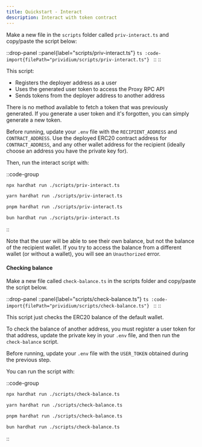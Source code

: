 ```yaml
---
title: Quickstart - Interact
description: Interact with token contract
---
```


Make a new file in the `scripts` folder called `priv-interact.ts`
and copy/paste the script below:

::drop-panel
  ::panel{label="scripts/priv-interact.ts"}
    ```ts
    :code-import{filePath="prividium/scripts/priv-interact.ts"}
    ```
  ::
::

This script:

- Registers the deployer address as a user
- Uses the generated user token to access the Proxy RPC API
- Sends tokens from the deployer address to another address

There is no method available to fetch a token that was previously generated.
If you generate a user token and it's forgotten,
you can simply generate a new token.

Before running, update your `.env` file with the `RECIPIENT_ADDRESS` and `CONTRACT_ADDRESS`.
Use the deployed ERC20 contract address for `CONTRACT_ADDRESS`,
and any other wallet address for the recipient (ideally choose an address you have the private key for).

Then, run the interact script with:

::code-group

```bash [npm]
npx hardhat run ./scripts/priv-interact.ts
```

```bash [yarn]
yarn hardhat run ./scripts/priv-interact.ts
```

```bash [pnpm]
pnpm hardhat run ./scripts/priv-interact.ts
```

```bash [bun]
bun hardhat run ./scripts/priv-interact.ts
```

::

Note that the user will be able to see their own balance, but not the balance of the recipient wallet.
If you try to access the balance from a different wallet (or without a wallet), you will see an `Unauthorized` error.

#### Checking balance

Make a new file called `check-balance.ts` in the scripts folder
and copy/paste the script below.

::drop-panel
  ::panel{label="scripts/check-balance.ts"}
    ```ts
    :code-import{filePath="prividium/scripts/check-balance.ts"}
    ```
  ::
::

This script just checks the ERC20 balance of the default wallet.

To check the balance of another address,
you must register a user token for that address,
update the private key in your `.env` file,
and then run the `check-balance` script.

Before running, update your `.env` file with the `USER_TOKEN`
obtained during the previous step.

You can run the script with:

::code-group

```bash [npm]
npx hardhat run ./scripts/check-balance.ts
```

```bash [yarn]
yarn hardhat run ./scripts/check-balance.ts
```

```bash [pnpm]
pnpm hardhat run ./scripts/check-balance.ts
```

```bash [bun]
bun hardhat run ./scripts/check-balance.ts
```

::
